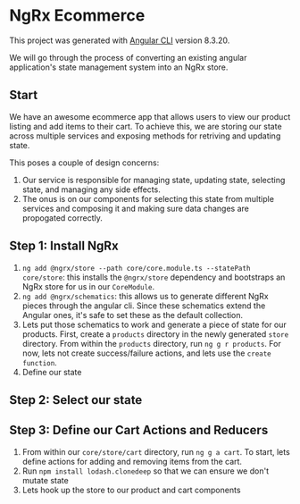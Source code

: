 # NgRx Ecommerce

This project was generated with [Angular CLI](https://github.com/angular/angular-cli) version 8.3.20.

We will go through the process of converting an existing angular application's state management system into an NgRx store.

## Start
We have an awesome ecommerce app that allows users to view our product listing and add items to their cart. To achieve this, we are storing our state across multiple services and exposing methods for retriving and updating state.

This poses a couple of design concerns:
1. Our service is responsible for managing state, updating state, selecting state, and managing any side effects.
2. The onus is on our components for selecting this state from multiple services and composing it and making sure data changes are propogated correctly.

## Step 1: Install NgRx
1. `ng add @ngrx/store --path core/core.module.ts --statePath core/store`: this installs the `@ngrx/store` dependency and bootstraps an NgRx store for us in our `CoreModule`.
2. `ng add @ngrx/schematics`: this allows us to generate different NgRx pieces through the angular cli. Since these schematics extend the Angular ones, it's safe to set these as the default collection.
3. Lets put those schematics to work and generate a piece of state for our products. First, create a `products` directory in the newly generated `store` directory. From within the `products` directory, run `ng g r products`. For now, lets not create success/failure actions, and lets use the `create function`.
4. Define our state

## Step 2: Select our state

## Step 3: Define our Cart Actions and Reducers
1. From within our `core/store/cart` directory, run `ng g a cart`. To start, lets define actions for adding and removing items from the cart.
2. Run `npm install lodash.clonedeep` so that we can ensure we don't mutate state
3. Lets hook up the store to our product and cart components